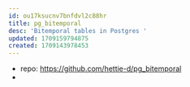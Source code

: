 ```yaml
---
id: ou17ksucnv7bnfdvl2c88hr
title: pg_bitemporal
desc: 'Bitemporal tables in Postgres '
updated: 1709159794875
created: 1709143978453
---
```


- repo: https://github.com/hettie-d/pg_bitemporal
- 